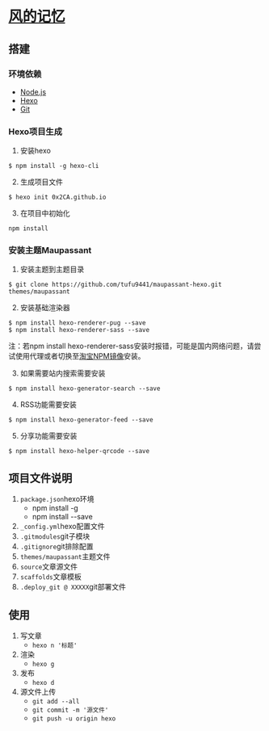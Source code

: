 # [风的记忆](https://0x2CA.github.io)

## 搭建
### 环境依赖
- [Node.js](https://nodejs.org/zh-cn/)
- [Hexo](https://hexo.io/)
- [Git](https://git-scm.com/)

### Hexo项目生成
1. 安装hexo
```
$ npm install -g hexo-cli
```
2. 生成项目文件
```
$ hexo init 0x2CA.github.io
```
3. 在项目中初始化
```
npm install
```

### 安装主题Maupassant
1. 安装主题到主题目录
```
$ git clone https://github.com/tufu9441/maupassant-hexo.git themes/maupassant
```
2. 安装基础渲染器
```
$ npm install hexo-renderer-pug --save
$ npm install hexo-renderer-sass --save
```
注：若npm install hexo-renderer-sass安装时报错，可能是国内网络问题，请尝试使用代理或者切换至[淘宝NPM镜像](https://npm.taobao.org/)安装。

3. 如果需要站内搜索需要安装
```
$ npm install hexo-generator-search --save
```
4. RSS功能需要安装
```
$ npm install hexo-generator-feed --save
```
5. 分享功能需要安装
```
$ npm install hexo-helper-qrcode --save
```

## 项目文件说明
1. `package.json`hexo环境
    * npm install -g
    * npm install --save
2. `_config.yml`hexo配置文件
3. `.gitmodules`git子模块
4. `.gitignore`git排除配置
5. `themes/maupassant`主题文件
6. `source`文章源文件
7. `scaffolds`文章模板
8. `.deploy_git @ XXXXX`git部署文件
## 使用
1. 写文章
    * `hexo n '标题'`
2. 渲染
    * `hexo g`
3. 发布
    * `hexo d`
4. 源文件上传
    * `git add --all`
    * `git commit -m '源文件'`
    * `git push -u origin hexo`
